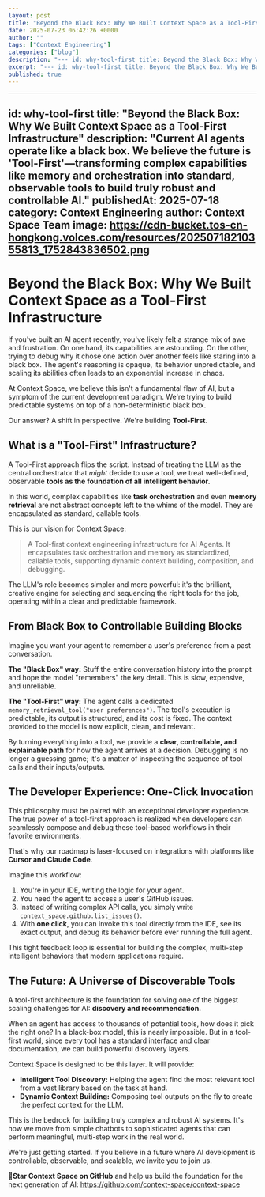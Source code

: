 ```yaml
---
layout: post
title: "Beyond the Black Box: Why We Built Context Space as a Tool-First Infrastructure"
date: 2025-07-23 06:42:26 +0000
author: ""
tags: ["Context Engineering"]
categories: ["blog"]
description: "--- id: why-tool-first title: Beyond the Black Box: Why We Built Context Space as a Tool-First Infrastructure description: Current AI agents operate l..."
excerpt: "--- id: why-tool-first title: Beyond the Black Box: Why We Built Context Space a..."
published: true
---
```


---
id: why-tool-first
title: "Beyond the Black Box: Why We Built Context Space as a Tool-First Infrastructure"
description: "Current AI agents operate like a black box. We believe the future is 'Tool-First'—transforming complex capabilities like memory and orchestration into standard, observable tools to build truly robust and controllable AI."
publishedAt: 2025-07-18
category: Context Engineering
author: Context Space Team
image: https://cdn-bucket.tos-cn-hongkong.volces.com/resources/20250718210355813_1752843836502.png
---

# Beyond the Black Box: Why We Built Context Space as a Tool-First Infrastructure

If you've built an AI agent recently, you've likely felt a strange mix of awe and frustration. On one hand, its capabilities are astounding. On the other, trying to debug why it chose one action over another feels like staring into a black box. The agent's reasoning is opaque, its behavior unpredictable, and scaling its abilities often leads to an exponential increase in chaos.

At Context Space, we believe this isn't a fundamental flaw of AI, but a symptom of the current development paradigm. We're trying to build predictable systems on top of a non-deterministic black box.

Our answer? A shift in perspective. We're building **Tool-First**.

## What is a "Tool-First" Infrastructure?

A Tool-First approach flips the script. Instead of treating the LLM as the central orchestrator that *might* decide to use a tool, we treat well-defined, observable **tools as the foundation of all intelligent behavior.**

In this world, complex capabilities like **task orchestration** and even **memory retrieval** are not abstract concepts left to the whims of the model. They are encapsulated as standard, callable tools.

This is our vision for Context Space:
> A Tool-first context engineering infrastructure for AI Agents. It encapsulates task orchestration and memory as standardized, callable tools, supporting dynamic context building, composition, and debugging.

The LLM's role becomes simpler and more powerful: it's the brilliant, creative engine for selecting and sequencing the right tools for the job, operating within a clear and predictable framework.

## From Black Box to Controllable Building Blocks

Imagine you want your agent to remember a user's preference from a past conversation.

**The "Black Box" way:** Stuff the entire conversation history into the prompt and hope the model "remembers" the key detail. This is slow, expensive, and unreliable.

**The "Tool-First" way:** The agent calls a dedicated `memory_retrieval_tool("user preferences")`. The tool's execution is predictable, its output is structured, and its cost is fixed. The context provided to the model is now explicit, clean, and relevant.

By turning everything into a tool, we provide a **clear, controllable, and explainable path** for how the agent arrives at a decision. Debugging is no longer a guessing game; it's a matter of inspecting the sequence of tool calls and their inputs/outputs.

## The Developer Experience: One-Click Invocation

This philosophy must be paired with an exceptional developer experience. The true power of a tool-first approach is realized when developers can seamlessly compose and debug these tool-based workflows in their favorite environments.

That's why our roadmap is laser-focused on integrations with platforms like **Cursor and Claude Code**.

Imagine this workflow:
1.  You're in your IDE, writing the logic for your agent.
2.  You need the agent to access a user's GitHub issues.
3.  Instead of writing complex API calls, you simply write `context_space.github.list_issues()`.
4.  With **one click**, you can invoke this tool directly from the IDE, see its exact output, and debug its behavior before ever running the full agent.

This tight feedback loop is essential for building the complex, multi-step intelligent behaviors that modern applications require.

## The Future: A Universe of Discoverable Tools

A tool-first architecture is the foundation for solving one of the biggest scaling challenges for AI: **discovery and recommendation.**

When an agent has access to thousands of potential tools, how does it pick the right one? In a black-box model, this is nearly impossible. But in a tool-first world, since every tool has a standard interface and clear documentation, we can build powerful discovery layers.

Context Space is designed to be this layer. It will provide:
- **Intelligent Tool Discovery:** Helping the agent find the most relevant tool from a vast library based on the task at hand.
- **Dynamic Context Building:** Composing tool outputs on the fly to create the perfect context for the LLM.

This is the bedrock for building truly complex and robust AI systems. It's how we move from simple chatbots to sophisticated agents that can perform meaningful, multi-step work in the real world.

We're just getting started. If you believe in a future where AI development is controllable, observable, and scalable, we invite you to join us.

**🌟Star Context Space on GitHub** and help us build the foundation for the next generation of AI: https://github.com/context-space/context-space

